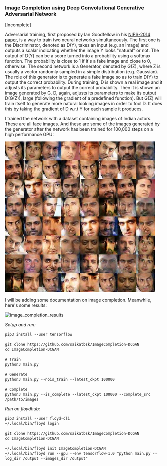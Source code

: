 ### Image Completion using Deep Convolutional Generative Adversarial Network

[Incomplete]

Adversarial training, first proposed by Ian Goodfellow in his [NIPS-2014 paper](https://arxiv.org/abs/1406.2661), is a way to train two neural networks simultaneously. The first one is the Discriminator, denoted as D(Y), takes an input (e.g. an image) and outputs a scalar indicating whether the image Y looks "natural" or not. The output of D(Y) can be a score turned into a probability using a softmax function. The probability is close to 1 if it's a fake image and close to 0, otherwise. The second network is a Generator, denoted by G(Z), where Z is usually a vector randomly sampled in a simple distribution (e.g. Gaussian). The role of this generator is to generate a fake image so as to train D(Y) to output the correct probability. During training, D is shown a real image and it adjusts its parameters to output the correct probability. Then it is shown an image generated by G. D, again, adjusts its parameters to make its output D(G(Z)), large (following the gradient of a predefined function). But G(Z) will train itself to generate more natural looking images in order to fool D. It does this by taking the gradient of D w.r.t Y for each sample it produces.

I trained the network with a dataset containing images of Indian actors. These are all face images. And these are some of the images generated by the generator after the network has been trained for 100,000 steps on a high performance GPU:

![image_generation_results](images/generated_image_small.jpg)

I will be adding some documentation on image completion. Meanwhile, here's some results:

![image_completion_results](images/completion.png)

*Setup and run:*

```
pip3 install --user tensorflow

git clone https://github.com/saikatbsk/ImageCompletion-DCGAN
cd ImageCompletion-DCGAN

# Train
python3 main.py

# Generate
python3 main.py --nois_train --latest_ckpt 100000

# Complete
python3 main.py --is_complete --latest_ckpt 100000 --complete_src /path/to/images
```

*Run on floydhub:*

```
pip3 install --user floyd-cli
~/.local/bin/floyd login

git clone https://github.com/saikatbsk/ImageCompletion-DCGAN
cd ImageCompletion-DCGAN

~/.local/bin/floyd init ImageCompletion-DCGAN
~/.local/bin/floyd run --gpu --env tensorflow-1.0 "python main.py --log_dir /output --images_dir /output"
```
